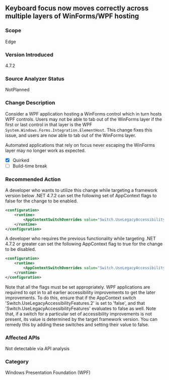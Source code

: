 ## Keyboard focus now moves correctly across multiple layers of WinForms/WPF hosting 

### Scope
Edge

### Version Introduced
4.7.2

### Source Analyzer Status
NotPlanned

### Change Description
Consider a WPF application hosting a WinForms control which in turn hosts WPF controls. Users may not be able to tab out of the WinForms layer if the first or last control in that layer is the WPF `System.Windows.Forms.Integration.ElementHost`. This change fixes this issue, and users are now able to tab out of the WinForms layer.

Automated applications that rely on focus never escaping the WinForms layer may no longer work as expected.

- [x] Quirked
- [ ] Build-time break

### Recommended Action
A developer who wants to utilize this change while targeting a framework version below .NET 4.7.2 can set the following set of AppContext flags to false for the change to be enabled.

```xml
<configuration>
    <runtime>
        <AppContextSwitchOverrides value="Switch.UseLegacyAccessibilityFeatures=false;Switch.UseLegacyAccessibilityFeatures.2=false"/>
    </runtime>
</configuration>
```

A developer who requires the previous functionality while targeting .NET 4.7.2 or greater can set the following AppContext flag to true for the change to be disabled.

```xml
<configuration>
    <runtime>
        <AppContextSwitchOverrides value="Switch.UseLegacyAccessibilityFeatures.2=true"/>
    </runtime>
</configuration>
```

Note that all the flags must be set appropriately.  WPF applications are required to opt in to all earlier accessibility improvements to get the later improvements. To do this, ensure that if the AppContext switch 'Switch.UseLegacyAccessibilityFeatures.2' is set to 'false', and that 'Switch.UseLegacyAccessibilityFeatures' evaluates to false as well. Note that, if a switch for a particular set of accessibility improvements is not present, its value is determined by the target framework version. You can remedy this by adding these switches and setting their value to false.


### Affected APIs
Not detectable via API analysis

### Category
Windows Presentation Foundation (WPF)

<!--
    445603
-->


